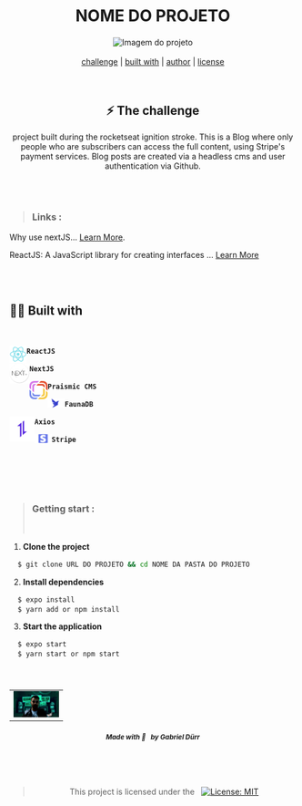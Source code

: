 <h1 align="center" class="line-1 anim-typewriter"> NOME DO PROJETO</h1>

<div align="center">
        <img align="center" src="./.github/snoopPao.png" alt="Imagem do projeto" width="250px"> 
        
</div>

<br/>

<div align="center"  class="links">
        <a href="#challenge">challenge</a> |
        <a href="#built_with">built with</a> |
        <a href="#author">author</a> |
        <a href="#license">license</a> 
</div>

<br/>
<br/>

<h2 id="challenge"  align="center">⚡ The challenge </h2>

<div align="center">
        <p>
        project built during the rocketseat ignition stroke. This is a Blog where only people who are subscribers can access the full content, using Stripe's payment services. Blog posts are created via a headless cms and user authentication via Github.
</p>
</div>

<br/><br/>

> <h3> Links : </h3>

Why use nextJS... [Learn More](https://nextjs.org/learn/foundations/about-nextjs/what-is-nextjs#:~:text=js%3F-,Next.,and%20optimizations%20for%20your%20application. "Clique para ser redirecionado!").

ReactJS: A JavaScript library for creating interfaces ... [Learn More](https://pt-br.reactjs.org/ "Clique para ser redirecionado!")

<br/><br/>

<h2 id="built_with"> 🧙‍♂️ Built with</h2>

<br>

<div id="react-js">
<img align="left" src="./.github/reactjs.png" width="30px"/> 
    <p align="left"><code><b>ReactJS</b></code></p> 
</div>

<div id="next-js">
        <img align="left" class="icon" src="./.github/nextjs.webp" width="35px"/>
        <p align="left"><code><b>NextJS</b></code></p>
</div>

<div id="prismic-cms">
        <img  align="left" class="icon" src="./.github/prismiccms.png" width="32px"/>
        <p  align="left"><code><b>Praismic CMS</b></code></p>
</div>

<div id="faunadb">
    <img align="left"  class="icon" src="./.github/faunadb.png" width="30px"/>
    <p  align="left"><code><b>FaunaDB</b></code></p>
</div>

<div id="axios">
        <img align="left" class="icon" src="./.github/axios.png" width="44px"/>
        <p align="left"><code><b>Axios</b></code></p>
</div>

<div id="stripe">
    <img align="left"  class="icon" src="./.github/stripe.png" width="30px"/>
    <p  align="left"><code><b>Stripe</b></code></p>
</div>

<br/>
<br/>
<br/>
<br/>

> <h3> Getting start : </h3>
> <br/>

<div>

1. <b>Clone the project</b>

```bash
  $ git clone URL DO PROJETO && cd NOME DA PASTA DO PROJETO
```

2. <b>Install dependencies</b>

```bash
  $ expo install
  $ yarn add or npm install
```

3. <b>Start the application</b>

```bash
  $ expo start
  $ yarn start or npm start
```

</div>

<br>

<h5 id = "author" align="center"></h5>

<table align="center">
  <tr>
      <td>
      <a href="https://github.com/gabriel-durr">
        <img src="./.github/avatar.png" width="80px;" alt="Image Gabriel Dürr Author"/><br>
      </a>
      </td>
  </tr>
</table>

<div align="center">
        <sub><b><em>Made with 💜&ensp; by Gabriel Dürr </em></b></sub>
</div>

<br/>
<br/>
<br/>

<h2></h2>

<div align="center">
        
<h3 id="license" ></h3>

> This project is licensed under the &nbsp; [![License: MIT](https://img.shields.io/badge/License-MIT-yellow.svg)](LICENSE)

</div>
